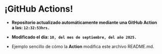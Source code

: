 # ¡GitHub Actions!
* **Repositorio actualizado automáticamente mediante una GitHub Action a las: `12:32:53hrs.`**
* **Modificado el día: `10, del mes de septiembre, del año 2025.`**

* Ejemplo sencillo de cómo la **Action** modifica este archivo README.md.
